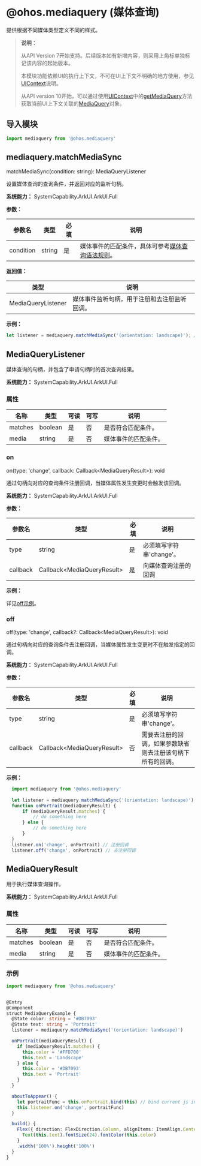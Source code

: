 # @ohos.mediaquery (媒体查询)

提供根据不同媒体类型定义不同的样式。

> **说明：**
>
> 从API Version 7开始支持。后续版本如有新增内容，则采用上角标单独标记该内容的起始版本。
>
> 本模块功能依赖UI的执行上下文，不可在UI上下文不明确的地方使用，参见[UIContext](./js-apis-arkui-UIContext.md#uicontext)说明。
>
> 从API version 10开始，可以通过使用[UIContext](./js-apis-arkui-UIContext.md#uicontext)中的[getMediaQuery](./js-apis-arkui-UIContext.md#getmediaquery)方法获取当前UI上下文关联的[MediaQuery](./js-apis-arkui-UIContext.md#mediaquery)对象。


## 导入模块

```js
import mediaquery from '@ohos.mediaquery'
```


## mediaquery.matchMediaSync

matchMediaSync(condition: string): MediaQueryListener

设置媒体查询的查询条件，并返回对应的监听句柄。

**系统能力：** SystemCapability.ArkUI.ArkUI.Full

**参数：** 

| 参数名    | 类型   | 必填 | 说明                                                         |
| --------- | ------ | ---- | ------------------------------------------------------------ |
| condition | string | 是   | 媒体事件的匹配条件，具体可参考[媒体查询语法规则](https://gitcode.com/openharmony/docs/blob/master/zh-cn/application-dev/ui/arkts-layout-development-media-query.md#语法规则)。 |

**返回值：** 

| 类型                 | 说明                     |
| ------------------ | ---------------------- |
| MediaQueryListener | 媒体事件监听句柄，用于注册和去注册监听回调。 |

**示例：** 

```js
let listener = mediaquery.matchMediaSync('(orientation: landscape)'); //监听横屏事件
```


## MediaQueryListener

媒体查询的句柄，并包含了申请句柄时的首次查询结果。

**系统能力：** SystemCapability.ArkUI.ArkUI.Full

### 属性

| 名称    | 类型    | 可读 | 可写 | 说明                 |
| ------- | ------- | ---- | ---- | -------------------- |
| matches | boolean | 是   | 否   | 是否符合匹配条件。   |
| media   | string  | 是   | 否   | 媒体事件的匹配条件。 |


### on

on(type: 'change', callback: Callback&lt;MediaQueryResult&gt;): void

通过句柄向对应的查询条件注册回调，当媒体属性发生变更时会触发该回调。

**系统能力：** SystemCapability.ArkUI.ArkUI.Full

**参数：** 

| 参数名      | 类型                               | 必填   | 说明               |
| -------- | -------------------------------- | ---- | ---------------- |
| type     | string                           | 是    | 必须填写字符串'change'。 |
| callback | Callback&lt;MediaQueryResult&gt; | 是    | 向媒体查询注册的回调       |

**示例：** 

  详见[off示例](#off)。


### off

off(type: 'change', callback?: Callback&lt;MediaQueryResult&gt;): void

通过句柄向对应的查询条件去注册回调，当媒体属性发生变更时不在触发指定的回调。

**系统能力：** SystemCapability.ArkUI.ArkUI.Full

**参数：** 

| 参数名   | 类型                             | 必填 | 说明                                                       |
| -------- | -------------------------------- | ---- | ---------------------------------------------------------- |
| type     | string                           | 是   | 必须填写字符串'change'。                                   |
| callback | Callback&lt;MediaQueryResult&gt; | 否   | 需要去注册的回调，如果参数缺省则去注册该句柄下所有的回调。 |

**示例：** 

  ```js
    import mediaquery from '@ohos.mediaquery'
    
    let listener = mediaquery.matchMediaSync('(orientation: landscape)'); //监听横屏事件
    function onPortrait(mediaQueryResult) {
        if (mediaQueryResult.matches) {
            // do something here
        } else {
            // do something here
        }
    }
    listener.on('change', onPortrait) // 注册回调
    listener.off('change', onPortrait) // 去注册回调
  ```

## MediaQueryResult

用于执行媒体查询操作。

**系统能力：** SystemCapability.ArkUI.ArkUI.Full


### 属性

| 名称    | 类型    | 可读 | 可写 | 说明                 |
| ------- | ------- | ---- | ---- | -------------------- |
| matches | boolean | 是   | 否   | 是否符合匹配条件。   |
| media   | string  | 是   | 否   | 媒体事件的匹配条件。 |


### 示例

```ts
import mediaquery from '@ohos.mediaquery'


@Entry
@Component
struct MediaQueryExample {
  @State color: string = '#DB7093'
  @State text: string = 'Portrait'
  listener = mediaquery.matchMediaSync('(orientation: landscape)')

  onPortrait(mediaQueryResult) {
    if (mediaQueryResult.matches) {
      this.color = '#FFD700'
      this.text = 'Landscape'
    } else {
      this.color = '#DB7093'
      this.text = 'Portrait'
    }
  }

  aboutToAppear() {
    let portraitFunc = this.onPortrait.bind(this) // bind current js instance
    this.listener.on('change', portraitFunc)
  }

  build() {
    Flex({ direction: FlexDirection.Column, alignItems: ItemAlign.Center, justifyContent: FlexAlign.Center }) {
      Text(this.text).fontSize(24).fontColor(this.color)
    }
    .width('100%').height('100%')
  }
}
```